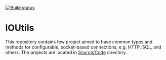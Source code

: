 [![Build status](https://ci.appveyor.com/api/projects/status/7lwhe3pyrb4f81ai/branch/develop?svg=true)](https://ci.appveyor.com/project/stazz/ioutils/branch/develop)

# IOUtils

This repository contains few project aimed to have common types and methods for configurable, socket-based connections, e.g. HTTP, SQL, and others.
The projects are located in [Source/Code](./Source/Code) directory.
